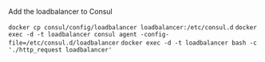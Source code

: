 
Add the loadbalancer to Consul

`docker cp consul/config/loadbalancer loadbalancer:/etc/consul.d`
`docker exec -d -t loadbalancer consul agent -config-file=/etc/consul.d/loadbalancer`
`docker exec -d -t loadbalancer bash -c './http_request loadbalancer'`

